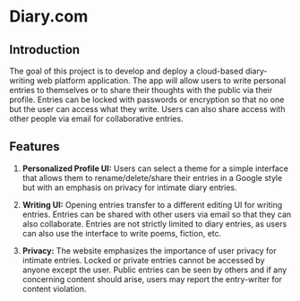 # Diary.com
## Introduction
The goal of this project is to develop and deploy a cloud-based diary-writing web platform application. The app will allow users to write personal entries to themselves or to share their thoughts with the public via their profile. Entries can be locked with passwords or encryption so that no one but the user can access what they write. Users can also share access with other people via email for collaborative entries.

## Features
1. **Personalized Profile UI:** Users can select a theme for a simple interface that allows them to rename/delete/share their entries in a Google style but with an emphasis on privacy for intimate diary entries.

2. **Writing UI:** Opening entries transfer to a different editing UI for writing entries. Entries can be shared with other users via email so that they can also collaborate. Entries are not strictly limited to diary entries, as users can also use the interface to write poems, fiction, etc.

4. **Privacy:** The website emphasizes the importance of user privacy for intimate entries. Locked or private entries cannot be accessed by anyone except the user. Public entries can be seen by others and if any concerning content should arise, users may report the entry-writer for content violation.

